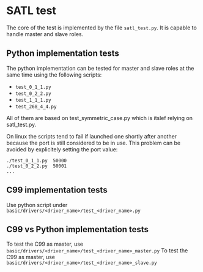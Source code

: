 # SATL test

The core of the test is implemented by the file `satl_test.py`.
It is capable to handle master and slave roles.

## Python implementation tests

The python implementation can be tested for master and slave roles at the same time using the following scripts:
- `test_0_1_1.py`
- `test_0_2_2.py`
- `test_1_1_1.py`
- `test_268_4_4.py`

All of them are based on test_symmetric_case.py which is itslef relying on satl_test.py.

On linux the scripts tend to fail if launched one shortly after another because the port is still considered to be in use. This problem can be avoided by explicitely setting the port value:

````
./test_0_1_1.py  50000
./test_0_2_2.py  50001
...
````

## C99 implementation tests

Use python script under `basic/drivers/<driver_name>/test_<driver_name>.py`

## C99 vs Python implementation tests

To test the C99 as master, use `basic/drivers/<driver_name>/test_<driver_name>_master.py`
To test the C99 as master, use `basic/drivers/<driver_name>/test_<driver_name>_slave.py`